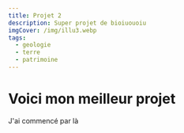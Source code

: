 ```yaml
---
title: Projet 2
description: Super projet de bioiuouoiu
imgCover: /img/illu3.webp
tags:
  - geologie
  - terre
  - patrimoine
---
```


# Voici mon meilleur projet

J'ai commencé par là
